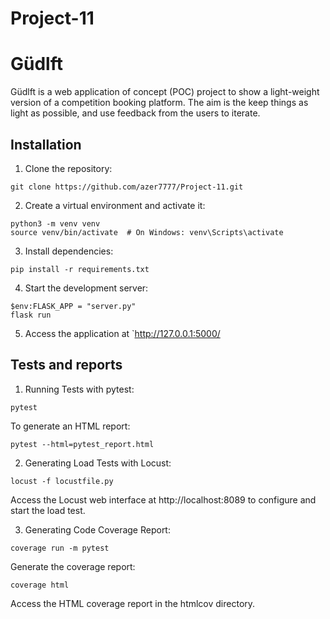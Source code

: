 # Project-11

# Güdlft

Güdlft is a web application of concept (POC) project to show a light-weight version of a competition booking platform. The aim is the keep things as light as possible, and use feedback from the users to iterate.


## Installation

1. Clone the repository:
````
git clone https://github.com/azer7777/Project-11.git
````
2. Create a virtual environment and activate it:
````
python3 -m venv venv 
source venv/bin/activate  # On Windows: venv\Scripts\activate
````
3. Install dependencies:
````
pip install -r requirements.txt
````
4. Start the development server:
````
$env:FLASK_APP = "server.py"
flask run
````
5. Access the application at `http://127.0.0.1:5000/

## Tests and reports

1. Running Tests with pytest:
````
pytest
````
To generate an HTML report:
````
pytest --html=pytest_report.html
````
2. Generating Load Tests with Locust:
````
locust -f locustfile.py
````
Access the Locust web interface at http://localhost:8089 to configure and start the load test.

3. Generating Code Coverage Report:
````
coverage run -m pytest
````
Generate the coverage report:
````
coverage html
````
Access the HTML coverage report in the htmlcov directory.

